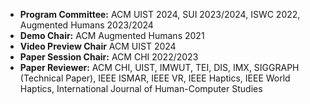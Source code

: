 - **Program Committee:** ACM UIST 2024, SUI 2023/2024, ISWC 2022, Augmented Humans 2023/2024
- **Demo Chair:** ACM Augmented Humans 2021
- **Video Preview Chair** ACM UIST 2024
- **Paper Session Chair:** ACM CHI 2022/2023
- **Paper Reviewer:** ACM CHI, UIST, IMWUT, TEI, DIS, IMX, SIGGRAPH (Technical Paper), IEEE ISMAR, IEEE VR, IEEE Haptics, IEEE World Haptics, International Journal of Human-Computer Studies
